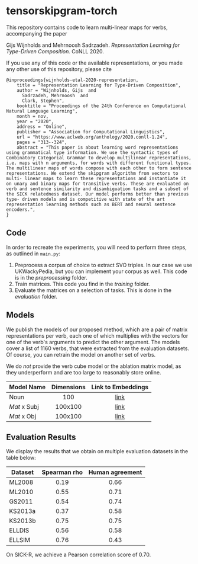 # tensorskipgram-torch

This repository contains code to learn multi-linear maps for verbs, accompanying the paper

Gijs Wijnholds and Mehrnoosh Sadrzadeh. *Representation Learning for Type-Driven Composition.* CoNLL 2020.

If you use any of this code or the available representations, or you made any other use of this repository, please cite

```
@inproceedings{wijnholds-etal-2020-representation,
    title = "Representation Learning for Type-Driven Composition",
    author = "Wijnholds, Gijs  and
      Sadrzadeh, Mehrnoosh  and
      Clark, Stephen",
    booktitle = "Proceedings of the 24th Conference on Computational Natural Language Learning",
    month = nov,
    year = "2020",
    address = "Online",
    publisher = "Association for Computational Linguistics",
    url = "https://www.aclweb.org/anthology/2020.conll-1.24",
    pages = "313--324",
    abstract = "This paper is about learning word representations using grammatical type information. We use the syntactic types of Combinatory Categorial Grammar to develop multilinear representations, i.e. maps with n arguments, for words with different functional types. The multilinear maps of words compose with each other to form sentence representations. We extend the skipgram algorithm from vectors to multi- linear maps to learn these representations and instantiate it on unary and binary maps for transitive verbs. These are evaluated on verb and sentence similarity and disambiguation tasks and a subset of the SICK relatedness dataset. Our model performs better than previous type- driven models and is competitive with state of the art representation learning methods such as BERT and neural sentence encoders.",
}
```

## Code

In order to recreate the experiments, you will need to perform three steps, as outlined in `main.py`:

1. Preprocess a corpus of choice to extract SVO triples. In our case we use UKWackyPedia, but you can implement your corpus as well. This code is in the *preprocessing* folder.
2. Train matrices. This code you find in the *training* folder.
3. Evaluate the matrices on a selection of tasks. This is done in the *evaluation* folder.

## Models

We publish the models of our proposed method, which are a pair of matrix representations per verb, each one of which multiplies with the vectors for one of the verb's arguments to predict the other argument. The models cover a list of 1160 verbs, that were extracted from the evaluation datasets. Of course, you can retrain the model on another set of verbs.

We do *not* provide the verb cube model or the ablation matrix model, as they underperform and are too large to reasonably store online.

| Model Name    | Dimensions | Link to Embeddings       |
| ------------- |:----------:| :----------------------: |
| Noun          | 100        | [link][skipgram_vectors] |
| *Mat* x Subj  | 100x100    | [link][mat_subj_matrices]|
| *Mat* x Obj   | 100x100    | [link][mat_obj_matrices] |

[skipgram_vectors]: https://ln2.sync.com/dl/9fbd93010/dd7rbij3-7vb8zkh2-87xf8mwk-wb9xvta6
[mat_subj_matrices]: https://ln2.sync.com/dl/dcafc01e0/2fvmq7tb-d2e6nnn7-7vnhviya-99kkb4bx
[mat_obj_matrices]: https://ln2.sync.com/dl/cc5276da0/gphdbdp4-tkwem5ci-f3mg5fvk-at6r2h9b

## Evaluation Results

We display the results that we obtain on multiple evaluation datasets in the table below:

| Dataset   | Spearman rho | Human agreement |
| --------- |:------------:|:---------------:|
| ML2008    |     0.19     |      0.66       |
| ML2010    |     0.55     |      0.71       |
| GS2011    |     0.54     |      0.74       |
| KS2013a   |     0.37     |      0.58       |
| KS2013b   |     0.75     |      0.75       |
| ELLDIS    |     0.56     |      0.58       |
| ELLSIM    |     0.76     |      0.43       |

On SICK-R, we achieve a Pearson correlation score of 0.70.
